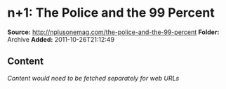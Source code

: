 # n+1: The Police and the 99 Percent

**Source:** http://nplusonemag.com/the-police-and-the-99-percent
**Folder:** Archive
**Added:** 2011-10-26T21:12:49




## Content
*Content would need to be fetched separately for web URLs*
